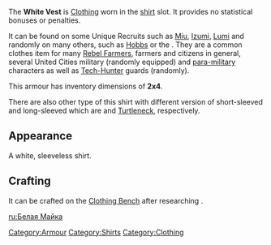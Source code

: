 The **White Vest** is [Clothing](Clothing.md "wikilink") worn in the
[shirt](Shirts.md "wikilink") slot. It provides no statistical bonuses or
penalties.

It can be found on some Unique Recruits such as [Miu](Miu.md "wikilink"),
[Izumi](Izumi.md "wikilink"), [Lumi](Lumi.md "wikilink") and randomly on many
others, such as [Hobbs](Hobbs.md "wikilink") or the [](Gunner_Recruit.md). They are a common clothes item for
many [Rebel Farmers](Rebel_Farmers.md "wikilink"), farmers and citizens in
general, several United Cities military (randomly equipped) and
[para-military](United_Heroes_League.md "wikilink") characters as well as
[Tech-Hunter](03%20-%20Projects%20&%20Wikis/Kenshi/Kenshi%20Wiki/Kenshi%20Wiki%20Template/Tech_Hunters.md "wikilink") guards (randomly).

This armour has inventory dimensions of **2x4**.

There are also other type of this shirt with different version of
short-sleeved and long-sleeved which are [](Cloth_Shirt.md) and [Turtleneck](Turtleneck.md "wikilink"),
respectively.

## Appearance

A white, sleeveless shirt.

## Crafting

It can be crafted on the [Clothing Bench](Clothing_Bench.md "wikilink")
after researching [](Simple_Clothing_Types_(Tech).md).

[ru:Белая Майка](ru:Белая_Майка "wikilink")

[Category:Armour](Category:Armour "wikilink")
[Category:Shirts](Category:Shirts "wikilink")
[Category:Clothing](Category:Clothing "wikilink")